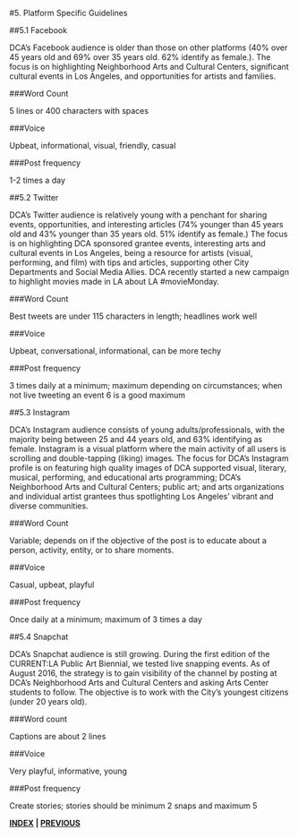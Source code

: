 #5. Platform Specific Guidelines

##5.1 Facebook

DCA’s Facebook audience is older than those on other platforms (40% over 45 years old and 69% over 35 years old. 62% identify as female.). The focus is on highlighting Neighborhood Arts and Cultural Centers, significant cultural events in Los Angeles, and opportunities for artists and families. 

###Word Count

5 lines or 400 characters with spaces

###Voice

Upbeat, informational, visual, friendly, casual

###Post frequency

1-2 times a day

##5.2 Twitter

DCA’s Twitter audience is relatively young with a penchant for sharing events, opportunities, and interesting articles (74% younger than 45 years old and 43% younger than 35 years old. 51% identify as female.) The focus is on highlighting DCA sponsored grantee events, interesting arts and cultural events in Los Angeles, being a resource for artists (visual, performing, and film) with tips and articles, supporting other City Departments and Social Media Allies. DCA recently started a new campaign to highlight movies made in LA about LA #movieMonday.

###Word Count

Best tweets are under 115 characters in length; headlines work well 

###Voice

Upbeat, conversational, informational, can be more techy

###Post frequency

3 times daily at a minimum; maximum depending on circumstances; when not live tweeting an event 6 is a good maximum

##5.3 Instagram

DCA’s Instagram audience consists of young adults/professionals, with the majority being between 25 and 44 years old, and 63% identifying as female. Instagram is a visual platform where the main activity of all users is scrolling and double-tapping (liking) images. The focus for DCA’s Instagram profile is on featuring high quality images of DCA supported visual, literary, musical, performing, and educational arts programming; DCA’s Neighborhood Arts and Cultural Centers; public art; and arts organizations and individual artist grantees thus spotlighting Los Angeles’ vibrant and diverse communities.

###Word Count

Variable; depends on if the objective of the post is to educate about a person, activity, entity, or to share moments.

###Voice

Casual, upbeat, playful

###Post frequency

Once daily at a minimum; maximum of 3 times a day

##5.4 Snapchat

DCA’s Snapchat audience is still growing. During the first edition of the CURRENT:LA Public Art Biennial, we tested live snapping events. As of August 2016, the strategy is to gain visibility of the channel by posting at DCA’s Neighborhood Arts and Cultural Centers and asking Arts Center students to follow. The objective is to work with the City’s youngest citizens (under 20 years old).

###Word count

Captions are about 2 lines

###Voice

Very playful, informative, young

###Post frequency

Create stories; stories should be minimum 2 snaps and maximum 5 

**[INDEX](index.md) | [PREVIOUS](04_Content_Guidelines.md)**
